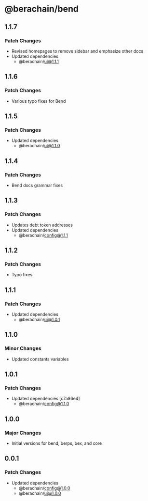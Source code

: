 # @berachain/bend

## 1.1.7

### Patch Changes

- Revised homepages to remove sidebar and emphasize other docs
- Updated dependencies
  - @berachain/ui@1.1.1

## 1.1.6

### Patch Changes

- Various typo fixes for Bend

## 1.1.5

### Patch Changes

- Updated dependencies
  - @berachain/ui@1.1.0

## 1.1.4

### Patch Changes

- Bend docs grammar fixes

## 1.1.3

### Patch Changes

- Updates debt token addresses
- Updated dependencies
  - @berachain/config@1.1.1

## 1.1.2

### Patch Changes

- Typo fixes

## 1.1.1

### Patch Changes

- Updated dependencies
  - @berachain/ui@1.0.1

## 1.1.0

### Minor Changes

- Updated constants variables

## 1.0.1

### Patch Changes

- Updated dependencies [c7a86e4]
  - @berachain/config@1.1.0

## 1.0.0

### Major Changes

- Initial versions for bend, berps, bex, and core

## 0.0.1

### Patch Changes

- Updated dependencies
  - @berachain/config@1.0.0
  - @berachain/ui@1.0.0
